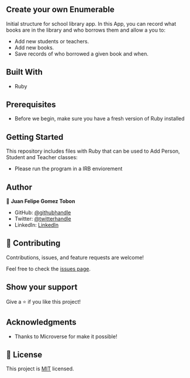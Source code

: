 ## Create your own Enumerable

Initial structure for school library app. In this App, you can record what books are in the library and who borrows them and allow a you to:

- Add new students or teachers.
- Add new books.
- Save records of who borrowed a given book and when.

## Built With

- Ruby

## Prerequisites

- Before we begin, make sure you have a fresh version of Ruby installed

## Getting Started

This repository includes files with Ruby that can be used to Add Person, Student and Teacher classes:

- Please run the program in a IRB enviorement

## Author

👤 **Juan Felipe Gomez Tobon**

- GitHub: [@githubhandle](https://github.com/Felipeg005/)
- Twitter: [@twitterhandle](https://twitter.com/JuanFGT05)
- LinkedIn: [LinkedIn](https://www.linkedin.com/in/juan-felipe-gomez-tobon/)

## 🤝 Contributing

Contributions, issues, and feature requests are welcome!

Feel free to check the [issues page](../../issues/).

## Show your support

Give a ⭐️ if you like this project!

## Acknowledgments

- Thanks to Microverse for make it possible!

## 📝 License

This project is [MIT](./MIT.md) licensed.